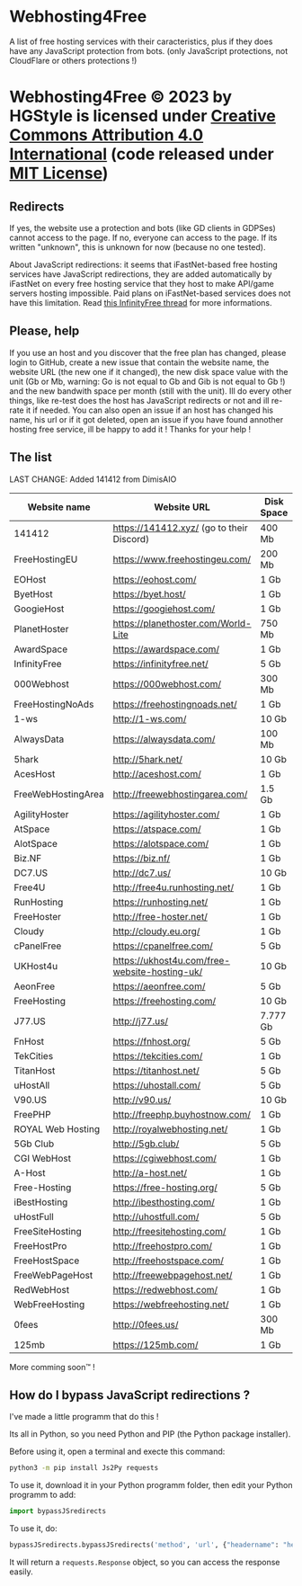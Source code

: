 # Webhosting4Free

A list of free hosting services with their caracteristics, plus if they does have any JavaScript protection from bots. (only JavaScript protections, not CloudFlare or others protections !)

# Webhosting4Free © 2023 by HGStyle is licensed under [Creative Commons Attribution 4.0 International](https://creativecommons.org/licenses/by/4.0/) (code released under [MIT License](https://hgstyle.mit-license.org/2024))

## Redirects

If yes, the website use a protection and bots (like GD clients in GDPSes) cannot access to the page.
If no, everyone can access to the page.
If its written "unknown", this is unknown for now (because no one tested).

About JavaScript redirections: it seems that iFastNet-based free hosting services have JavaScript redirections, they are added automatically by iFastNet on every free hosting service that they host to make API/game servers hosting impossible. Paid plans on iFastNet-based services does not have this limitation. Read <a href="https://forum.infinityfree.net/t/i-cant-create-apis-on-infinityfree-and-other-hostings-that-are-powered-by-ifastnet/76039">this InfinityFree thread</a> for more informations.


## Please, help
If you use an host and you discover that the free plan has changed, please login to GitHub, create a new issue that contain the website name, the website URL (the new one if it changed), the new disk space value with the unit (Gb or Mb, warning: Go is not equal to Gb and Gib is not equal to Gb !) and the new bandwith space per month (still with the unit). Ill do every other things, like re-test does the host has JavaScript redirects or not and ill re-rate it if needed. You can also open an issue if an host has changed his name, his url or if it got deleted, open an issue if you have found annother hosting free service, ill be happy to add it ! Thanks for your help !

## The list

LAST CHANGE: Added 141412 from DimisAIO

|    Website name    |    Website URL                               |    Disk Space    |Bandwidth / month|    My rating     |Redirects|
|--------------------|----------------------------------------------|------------------|-----------------|------------------|---------|
|141412              |https://141412.xyz/      (go to their Discord)|400 Mb            |Unlimited     |6/10              |No       |
|FreeHostingEU       |https://www.freehostingeu.com/                |200 Mb            |4 Gb             |4/10              |No       |
|EOHost              |https://eohost.com/                           |1 Gb              |5 Gb             |5/10              |No       |
|ByetHost            |https://byet.host/                            |1 Gb              |50 Gb            |6/10              |Yes      |
|GoogieHost          |https://googiehost.com/                       |1 Gb              |100 Gb           |6/10              |Unknown  |
|PlanetHoster        |https://planethoster.com/World-Lite           |750 Mb            |Unlimited        |4/10              |Unknown  |
|AwardSpace          |https://awardspace.com/                       |1 Gb              |5 Gb             |5/10              |No       |
|InfinityFree        |https://infinityfree.net/                     |5 Gb              |Unlimited        |7/10              |Yes      |
|000Webhost          |https://000webhost.com/                       |300 Mb            |3 Gb             |5/10              |No       |
|FreeHostingNoAds    |https://freehostingnoads.net/                 |1 Gb              |5 Gb             |5/10              |No       |
|1-ws                |http://1-ws.com/                              |10 Gb             |Unlimited        |6/10              |Yes      |
|AlwaysData          |https://alwaysdata.com/                       |100 Mb            |Unlimited        |7/10              |No       |
|5hark               |http://5hark.net/                             |10 Gb             |100 Gb           |6/10              |Yes      |
|AcesHost            |http://aceshost.com/                          |1 Gb              |5 Gb             |6/10              |No       |
|FreeWebHostingArea  |http://freewebhostingarea.com/                |1.5 Gb            |Unlimited        |8/10              |No       |
|AgilityHoster       |https://agilityhoster.com/                    |1 Gb              |5 Gb             |6/10              |No       |
|AtSpace             |https://atspace.com/                          |1 Gb              |Unlimited        |7/10              |No       |
|AlotSpace           |https://alotspace.com/                        |1 Gb              |5 Gb             |6/10              |No       |
|Biz.NF              |https://biz.nf/                               |1 Gb              |5 Gb             |6/10              |No       |
|DC7.US              |http://dc7.us/                                |10 Gb             |100 Gb           |7/10              |Yes      |
|Free4U              |http://free4u.runhosting.net/                 |1 Gb              |5 Gb             |6/10              |No       |
|RunHosting          |https://runhosting.net/                       |1 Gb              |5 Gb             |6/10              |No       |
|FreeHoster          |http://free-hoster.net/                       |1 Gb              |50 Gb            |6/10              |Yes      |
|Cloudy              |http://cloudy.eu.org/                         |1 Gb              |10 Gb            |5/10              |Yes      |
|cPanelFree          |https://cpanelfree.com/                       |5 Gb              |Unlimited        |5/10              |Unknown  |
|UKHost4u            |https://ukhost4u.com/free-website-hosting-uk/ |10 Gb             |256 Mb           |3/10              |Unknown  |
|AeonFree            |https://aeonfree.com/                         |5 Gb              |Unlimited        |5/10              |Yes      |
|FreeHosting         |https://freehosting.com/                      |10 Gb             |Unlimited        |5/10              |Unknown  |
|J77.US              |http://j77.us/                                |7.777 Gb          |77.777 Gb        |6/10              |Yes      |
|FnHost              |https://fnhost.org/                           |5 Gb              |Unlimited        |6/10              |Yes      |
|TekCities           |https://tekcities.com/                        |1 Gb              |5 Gb             |6/10              |No       |
|TitanHost           |https://titanhost.net/                        |5 Gb              |Unlimited        |6/10              |Yes      |
|uHostAll            |https://uhostall.com/                         |5 Gb              |Unlimited        |6/10              |Yes      |
|V90.US              |http://v90.us/                                |10 Gb             |100 Gb           |7/10              |Yes      |
|FreePHP             |http://freephp.buyhostnow.com/                |1 Gb              |5 Gb             |6/10              |No       |
|ROYAL Web Hosting   |http://royalwebhosting.net/                   |1 Gb              |5 Gb             |6/10              |No       |
|5Gb Club            |http://5gb.club/                              |5 Gb              |100 Gb           |6/10              |Yes      |
|CGI WebHost         |https://cgiwebhost.com/                       |1 Gb              |5 Gb             |6/10              |No       |
|A-Host              |http://a-host.net/                            |1 Gb              |5 Gb             |6/10              |No       |
|Free-Hosting        |https://free-hosting.org/                     |5 Gb              |Unlimited        |6/10              |Yes      |
|iBestHosting        |http://ibesthosting.com/                      |1 Gb              |5 Gb             |6/10              |No       |
|uHostFull           |http://uhostfull.com/                         |5 Gb              |Unlimited        |6/10              |Yes      |
|FreeSiteHosting     |http://freesitehosting.com/                   |1 Gb              |5 Gb             |6/10              |No       |
|FreeHostPro         |http://freehostpro.com/                       |1 Gb              |5 Gb             |6/10              |No       |
|FreeHostSpace       |http://freehostspace.com/                     |1 Gb              |5 Gb             |6/10              |No       |
|FreeWebPageHost     |http://freewebpagehost.net/                   |1 Gb              |5 Gb             |6/10              |No       |
|RedWebHost          |https://redwebhost.com/                       |1 Gb              |5 Gb             |6/10              |No       |
|WebFreeHosting      |https://webfreehosting.net/                   |1 Gb              |5 Gb             |6/10              |No       |
|0fees               |http://0fees.us/                              |300 Mb            |10 Gb            |5/10              |Yes      |
|125mb               |https://125mb.com/                            |1 Gb              |5 Gb             |6/10              |No       |

More comming soon™ !

## How do I bypass JavaScript redirections ?

I've made a little programm that do this !

Its all in Python, so you need Python and PIP (the Python package installer).

Before using it, open a terminal and execte this command:

```bash
python3 -m pip install Js2Py requests
```

To use it, download it in your Python programm folder, then edit your Python programm to add:

```python
import bypassJSredirects
```

To use it, do:

```python
bypassJSredirects.bypassJSredirects('method', 'url', {"headername": "headervalue"}, {"dataname": "datavalue"})
```

It will return a `requests.Response` object, so you can access the response easily.
